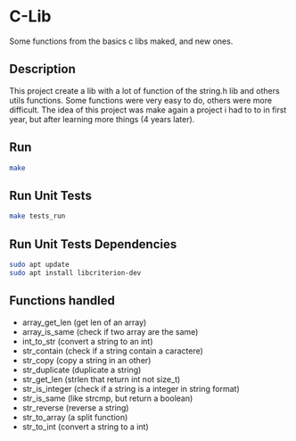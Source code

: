 # C-Lib
Some functions from the basics c libs maked, and new ones.

## Description
This project create a lib with a lot of function of the string.h lib and others utils functions.
Some functions were very easy to do, others were more difficult.
The idea of this project was make again a project i had to to in first year, but after learning more things (4 years later).

## Run
```bash
make
```

## Run Unit Tests
```bash
make tests_run
```

## Run Unit Tests Dependencies
```bash
sudo apt update
sudo apt install libcriterion-dev
```

## Functions handled
- array_get_len (get len of an array)
- array_is_same (check if two array are the same)
- int_to_str (convert a string to an int)
- str_contain (check if a string contain a caractere)
- str_copy (copy a string in an other)
- str_duplicate (duplicate a string)
- str_get_len (strlen that return int not size_t)
- str_is_integer (check if a string is a integer in string format)
- str_is_same (like strcmp, but return a boolean)
- str_reverse (reverse a string)
- str_to_array (a split function)
- str_to_int (convert a string to a int)